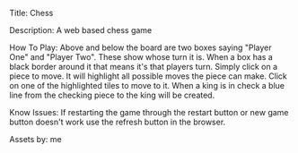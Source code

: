 Title:
    Chess

Description:
    A web based chess game

How To Play:
    Above and below the board are two boxes saying "Player One" and "Player Two". These show whose turn it is. When a box has a black border around it that means it's that players turn. Simply click on a piece to move. It will highlight all possible moves the piece can make. Click on one of the highlighted tiles to move to it. When a king is in check a blue line from the checking piece to the king will be created.

Know Issues:
    If restarting the game through the restart button or new game button doesn't work use the refresh button in the browser.

Assets by: me
